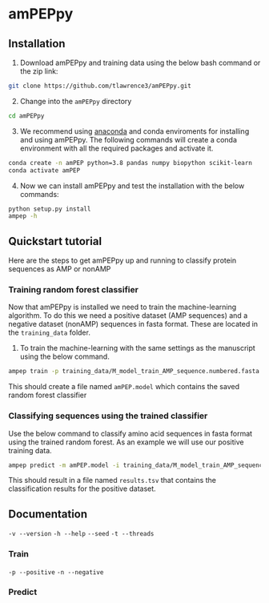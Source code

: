 # amPEPpy
## Installation
1. Download amPEPpy and training data using the below bash command or the zip link: 
```bash
git clone https://github.com/tlawrence3/amPEPpy.git
```
2. Change into the `amPEPpy` directory
```bash
cd amPEPpy
```
3. We recommend using [anaconda](https://www.anaconda.com/products/individual) and conda enviroments for installing and using amPEPpy. The following commands will create a conda environment with all the required packages and activate it.
```bash
conda create -n amPEP python=3.8 pandas numpy biopython scikit-learn
conda activate amPEP
```
4. Now we can install amPEPpy and test the installation with the below commands:
```bash
python setup.py install
ampep -h
```
## Quickstart tutorial
Here are the steps to get amPEPpy up and running to classify protein sequences as AMP or nonAMP

### Training random forest classifier
Now that amPEPpy is installed we need to train the machine-learning algorithm. To do this we need a positive dataset (AMP sequences) and a negative dataset (nonAMP) sequences in fasta format. These are located in the `training_data` folder.

1. To train the machine-learning with the same settings as the manuscript using the below command.
```bash
ampep train -p training_data/M_model_train_AMP_sequence.numbered.fasta -n training_data/M_model_train_nonAMP_sequence.numbered.proplen.subsample.fasta --seed 2012
```

This should create a file named `amPEP.model` which contains the saved random forest classifier

### Classifying sequences using the trained classifier
Use the below command to classify amino acid sequences in fasta format using the trained random forest. As an example we will use our positive training data.

```bash
ampep predict -m amPEP.model -i training_data/M_model_train_AMP_sequence.numbered.fasta -o results.tsv --seed 2012
```

This should result in a file named `results.tsv` that contains the classification results for the positive dataset.

## Documentation
`-v --version`
`-h --help`
`--seed`
`-t --threads`
### Train
`-p --positive`
`-n --negative`
### Predict
